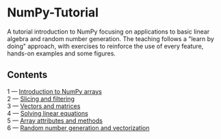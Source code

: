 # NumPy-Tutorial
A tutorial introduction to NumPy focusing on applications to basic linear
algebra and random number generation. The teaching follows a "learn by doing"
approach, with exercises to reinforce the use of every feature, hands-on
examples and some figures.

## Contents

1 — [Introduction to NumPy arrays](https://github.com/pzuehlke/NumPy-Tutorial/blob/main/01-introduction_to_numpy_arrays.ipynb)<br>
2 — [Slicing and filtering](https://github.com/pzuehlke/NumPy-Tutorial/blob/main/02-slicing_and_filtering.ipynb)<br>
3 — [Vectors and matrices](https://github.com/pzuehlke/NumPy-Tutorial/blob/main/03-vectors_and_matrices.ipynb)<br>
4 — [Solving linear equations](https://github.com/pzuehlke/NumPy-Tutorial/blob/main/04-solving_linear_equations.ipynb)<br>
5 — [Array attributes and methods](https://github.com/pzuehlke/NumPy-Tutorial/blob/main/05-array_attributes_and_methods.ipynb)<br>
6 — [Random number generation and vectorization](https://github.com/pzuehlke/NumPy-Tutorial/blob/main/06-random_number_generation_and_vectorization.ipynb)<br>
